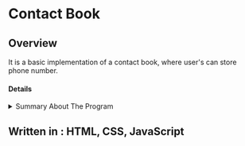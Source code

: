 # Contact Book

## Overview
It is a basic implementation of a contact book, where user's can store phone number. 

#### Details
<details> 
    <summary> 
        Summary About The Program
    </summary>
    <ul>
    <li> The program can store name and phone number </li> 
    <li> The name and phone number gets stored in the local storage of the browser</li>
    <li> The user has a choice to delete the stored number, pressing the delete icon. </li>
    <li> The program however does not care if the name and number's are duplicate.  </li>
    <li> This was created by me to learn the DOM concepts and CSS </li>
    </ul>

## Snapshots
<ul>
<li> View of the program </li>
<img src="/images/mock.png" align="center">
</ul>
</details>
 
## Written in : HTML, CSS, JavaScript
